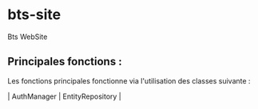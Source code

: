 # bts-site
Bts WebSite

## Principales fonctions :
Les fonctions principales fonctionne via l'utilisation des classes suivante :

| AuthManager | EntityRepository |